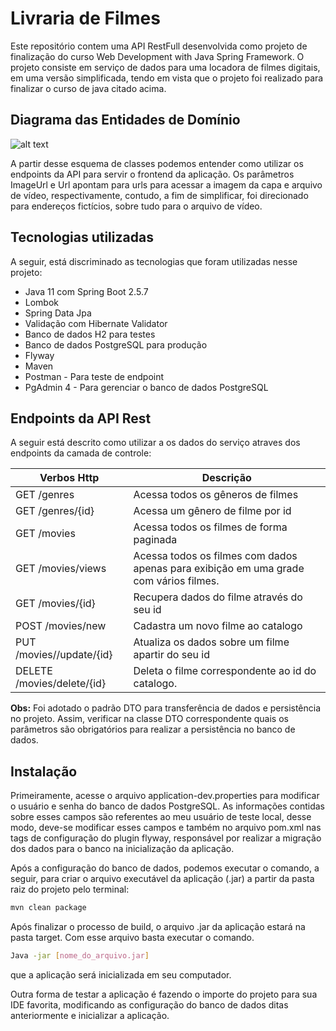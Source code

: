 # Livraria de Filmes



Este repositório contem uma API RestFull desenvolvida como projeto de finalização do curso Web Development with Java Spring Framework. O projeto consiste em serviço de dados para uma locadora de filmes digitais, em uma versão simplificada, tendo em vista que o projeto foi realizado para finalizar o curso de java citado acima.    



## Diagrama das Entidades de Domínio



![alt text](https://github.com/felipeamorim-dev/movie_library/tree/main/src/main/resources/assets/img)



A partir desse esquema de classes podemos entender como utilizar os endpoints da API para servir o frontend da aplicação. Os parâmetros ImageUrl e Url apontam para urls para acessar a imagem da capa e arquivo de vídeo, respectivamente, contudo, a fim de simplificar, foi direcionado para endereços fictícios, sobre tudo para o arquivo de vídeo. 



## Tecnologias utilizadas



A seguir, está discriminado as tecnologias que foram utilizadas nesse projeto:

* Java 11 com Spring Boot 2.5.7
* Lombok
* Spring Data Jpa
* Validação com Hibernate Validator
* Banco de dados H2 para testes
* Banco de dados PostgreSQL para produção
* Flyway
* Maven
* Postman - Para teste de endpoint
* PgAdmin 4 - Para gerenciar o banco de dados PostgreSQL



## Endpoints da API Rest



A seguir está descrito como utilizar a os dados do serviço atraves dos endpoints da camada de controle:

| Verbos Http                  | Descrição                                                    |
| ---------------------------- | ------------------------------------------------------------ |
| GET    /genres               | Acessa todos os gêneros de filmes                            |
| GET    /genres/{id}          | Acessa um gênero de filme por id                             |
| GET    /movies               | Acessa todos os filmes de forma paginada                     |
| GET    /movies/views         | Acessa todos os filmes com dados apenas para exibição em uma grade com vários filmes. |
| GET   /movies/{id}           | Recupera dados do filme através do seu id                    |
| POST   /movies/new           | Cadastra um novo filme ao catalogo                           |
| PUT   /movies//update/{id}   | Atualiza os dados sobre um filme apartir do seu id           |
| DELETE   /movies/delete/{id} | Deleta o filme correspondente ao id do catalogo.             |

**Obs:** Foi adotado o padrão DTO para transferência de dados e persistência no projeto. Assim, verificar na classe DTO correspondente quais os parâmetros são obrigatórios para realizar a persistência no banco de dados.



## Instalação 



Primeiramente, acesse o arquivo application-dev.properties para modificar o usuário e senha do banco de dados PostgreSQL. As informações contidas sobre esses campos são referentes ao meu usuário de teste local, desse modo, deve-se modificar esses campos e também no arquivo pom.xml nas tags de configuração do plugin flyway, responsável por realizar a migração dos dados para o banco na inicialização da aplicação. 

Após a configuração do banco de dados, podemos executar o comando, a seguir, para criar o arquivo executável da aplicação (.jar) a partir da pasta raiz do projeto pelo terminal:

```bash
mvn clean package
```

Após finalizar o processo de build, o arquivo .jar da aplicação estará na pasta target. Com esse arquivo basta executar o comando.

```bash
Java -jar [nome_do_arquivo.jar]
```

que a aplicação será inicializada em seu computador.

Outra forma de testar a aplicação é fazendo o importe do projeto para sua IDE favorita, modificando as configuração do banco de dados ditas anteriormente e inicializar a aplicação.


